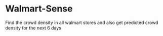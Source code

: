 # Walmart-Sense
Find the crowd density in all walmart stores and also get predicted crowd density for the next 6 days
